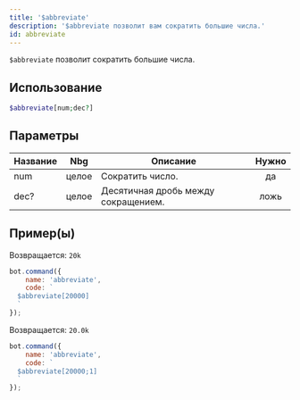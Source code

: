 ```yaml
---
title: '$abbreviate'
description: '$abbreviate позволит вам сократить большие числа.'
id: abbreviate
---
```


`$abbreviate` позволит сократить большие числа.

## Использование

```php
$abbreviate[num;dec?]
```

## Параметры

| Название | Nbg   | Описание                            | Нужно |
| -------- | ----- | ----------------------------------- |:-----:|
| num      | целое | Сократить число.                    |  да   |
| dec?     | целое | Десятичная дробь между сокращением. | ложь  |

## Пример(ы)

Возвращается: `20k`

```javascript
bot.command({
    name: 'abbreviate',
    code: `
  $abbreviate[20000]
  `
});
```

Возвращается: `20.0k`

```javascript
bot.command({
    name: 'abbreviate',
    code: `
  $abbreviate[20000;1]
  `
});
```
